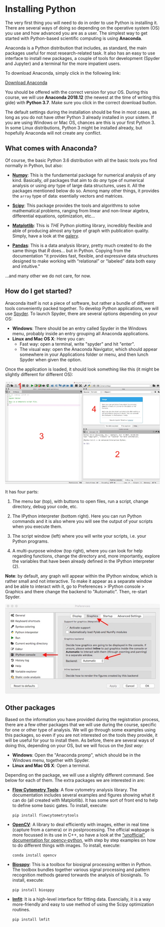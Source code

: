 # Installing Python

The very first thing you will need to do in order to use Python is installing it. There are several ways of doing so depending on the operative system (OS) you use and how advanced you are as a user. The simplest way to get started with Python-based scientific computing is using **Anaconda**. 

Anaconda is a Python distribution that includes, as standard, the main packages useful for most research-related task. It also has an easy to use interface to install new packages, a couple of tools for development (Spyder and Jupyter) and a terminal for the more impatient users. 

To download Anaconda, simply click in the following link:

[Download Anaconda](https://www.anaconda.com/download)

You should be offered with the correct version for your OS. During this course, we will use **Anaconda 2018.12** (the newest at the time of writing this gide) with **Python 3.7**. Make sure you click in the correct download button.

The default settings during the installation should be fine in most cases, as long as you do not have other Python 3 already installed in your sistem. If you are using Windows or Mac OS, chances are this is your first Python 3. In some Linux distributions, Python 3 might be installed already, but hopefully Anaconda will not create any conflict. 

## What comes with Anaconda?

Of course, the basic Python 3.6 distribution with all the basic tools you find normally in Python, but also:

- [**Numpy**](http://www.numpy.org): This is the fundamental package for numerical analysis of any kind. Basically, *all* packages that aim to do *any* type of numerical analysis or using *any* type of large data structures, uses it. All the packages mentioned below do so. Among many other things, it provides the ```array``` type of data: esentially vectors and matrices. 

- [**Scipy**](https://docs.scipy.org/doc/scipy/reference/): This package provides the tools and algorithms to solve mathematical problems, ranging from linear and non-linear algebra, differential equations, optimization, etc... 

- [**Matplotlib**](https://matplotlib.org): This is *THE* Python plotting library, incredibly flexible and able of producing almost any type of graph with publication quality. Simply, have a look at the [galery](https://matplotlib.org/tutorials/introductory/sample_plots.html).  

- [**Pandas**](http://pandas.pydata.org): This is a data analysis library, pretty much created to do the same things that *R* does... but in Python. Copying from the documentation "it provides fast, flexible, and expressive data structures designed to make working with “relational” or “labeled” data both easy and intuitive."  

...and many other we do not care, for now. 

## How do I get started?

Anaconda itself is not a piece of software, but rather a bundle of different tools conveniently packed together. To develop Python applications, we will use [Spyder](https://pythonhosted.org/spyder/). To launch Spyder, there are several options depending on your OS:

- **Windows**: There should be an entry called Spyder in the Windows menu, probably inside an entry grouping all Anaconda applications. 
- **Linux and Mac OS X**: Here you can:
    - Fast way: open a terminal, write "spyder" and hit "enter".
    - The visual way: open the Anaconda Navigator, which should appear somewhere in your Applications folder or menu, and then lunch Spyder when given the option.  

Once the application is loaded, it should look something like this (it might be slightly different for different OS):

![Spyder main window](images/spyder.jpg "Spyder main window")

It has four parts:

1. The menu bar (top), with buttons to open files, run a script, change directory, debug your code, etc. 

2. The IPython interpreter (bottom right). Here you can run Python commands and it is also where you will see the output of your scripts when you execute them. 

3. The script window (left) where you will write your scripts, i.e. your Python programs. 

4. A multi-purpose window (top right), where you can look for help regarding functions, change the directory and, more importantly, explore the variables that have been already defined in the IPython interpreter (2).   

**Note**: by default, any graph will appear within the IPython window, which is rather small and not interactive. To make it appear as a separate window and be able to interact with it, go to Preferences > IPython console > Graphics and there change the backend to "Automatic". Then, re-start Spyder. 

![Change backend](images/backend.jpg "Change backend")

## Other packages

Based on the information you have provided during the registration process, there are a few other packages that we will use during the course, specific for one or other type of analysis. We will go through some examples using this packages, so even if you are not interested on the tools they provide, it will be useful for your to install them. As before, there are several ways of doing this, depending on your OS, but we will focus on the *fast way*:

- **Windows**: Open the "Anaconda promp", which should be in the Windows menu, together with Spyder. 
- **Linux and Mac OS X**: Open a terminal.

Depending on the package, we will use a slightly different command. See below for each of them. The extra packages we are interested in are:

- [**Flow Cytometry Tools**](https://eyurtsev.github.io/FlowCytometryTools/index.html): A flow cytometry analysis library. The documentation includes several examples and figures showing what it can do (all created with Matplotlib). It has some sort of front end to help to define some basic gates. To install, execute:

    ```pip install flowcytometrytools```

- [**OpenCV**](https://opencv.org): A library to deal efficiently with images, either in real time (capture from a camera) or in postprocessing. The official wabpage is more focussed in its use in C++, so have a look at the ["unofficial" documentation for opencv-python](https://opencv-python-tutroals.readthedocs.io/en/latest/index.html#), with step by step examples on how to do different things with images. To install, execute:  

    ```conda install opencv```

- [**Biosppy**](http://biosppy.readthedocs.io/en/stable/): This is a toolbox for biosignal processing written in Python. The toolbox bundles together various signal processing and pattern recognition methods geared torwards the analysis of biosignals. To install, execute:

    ```pip install biosppy```

- [**lmfit**](https://lmfit.github.io/lmfit-py/): It is a high-level interface for fitting data. Esencially, it is a way more-friendly and easy to use method of using the Scipy optimization routines. 

    ```pip install lmfit```
